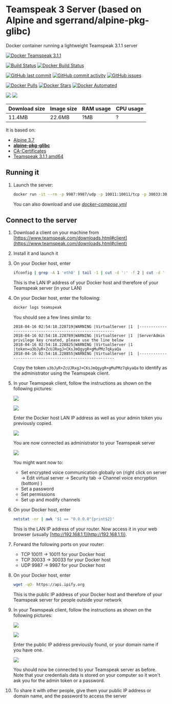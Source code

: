 # Teamspeak 3 Server (based on Alpine and sgerrand/alpine-pkg-glibc)

Docker container running a lightweight Teamspeak 3.1.1 server

[![Docker Teamspeak 3.1.1](https://github.com/qdm12/teamspeak-server-alpine/raw/master/readme/title.png)](https://hub.docker.com/r/qmcgaw/teamspeak3-alpine)

[![Build Status](https://travis-ci.org/qdm12/teamspeak-server-alpine.svg?branch=master)](https://travis-ci.org/qdm12/teamspeak-server-alpine)
[![Docker Build Status](https://img.shields.io/docker/build/qmcgaw/teamspeak3-alpine.svg)](https://hub.docker.com/r/qmcgaw/teamspeak3-alpine)

[![GitHub last commit](https://img.shields.io/github/last-commit/qdm12/teamspeak-server-alpine.svg)](https://github.com/qdm12/teamspeak-server-alpine/issues)
[![GitHub commit activity](https://img.shields.io/github/commit-activity/y/qdm12/teamspeak-server-alpine.svg)](https://github.com/qdm12/teamspeak-server-alpine/issues)
[![GitHub issues](https://img.shields.io/github/issues/qdm12/teamspeak-server-alpine.svg)](https://github.com/qdm12/teamspeak-server-alpine/issues)

[![Docker Pulls](https://img.shields.io/docker/pulls/qmcgaw/teamspeak3-alpine.svg)](https://hub.docker.com/r/qmcgaw/teamspeak3-alpine)
[![Docker Stars](https://img.shields.io/docker/stars/qmcgaw/teamspeak3-alpine.svg)](https://hub.docker.com/r/qmcgaw/teamspeak3-alpine)
[![Docker Automated](https://img.shields.io/docker/automated/qmcgaw/teamspeak3-alpine.svg)](https://hub.docker.com/r/qmcgaw/teamspeak3-alpine)

[![](https://images.microbadger.com/badges/image/qmcgaw/teamspeak3-alpine.svg)](https://microbadger.com/images/qmcgaw/teamspeak3-alpine)
[![](https://images.microbadger.com/badges/version/qmcgaw/teamspeak3-alpine.svg)](https://microbadger.com/images/qmcgaw/teamspeak3-alpine)

| Download size | Image size | RAM usage | CPU usage |
| --- | --- | --- | --- |
| 11.4MB | 22.6MB | ?MB | ? |

It is based on:
- [Alpine 3.7](https://alpinelinux.org)
- [**alpine-pkg-glibc**](https://github.com/sgerrand/alpine-pkg-glibc)
- [CA-Certificates](https://pkgs.alpinelinux.org/package/edge/main/x86_64/ca-certificates)
- [Teamspeak 3.1.1 amd64](https://www.teamspeak.com/en/downloads.html#server)

## Running it

1. Launch the server:

    ```bash
    docker run -it --rm -p 9987:9987/udp -p 10011:10011/tcp -p 30033:30033/tcp -v /yourpath:/data qmcgaw/teamspeak3-alpine
    ```

    You can also download  and use [*docker-compose.yml*](https://github.com/qdm12/teamspeak-server-alpine/blob/master/docker-compose.yml)

## Connect to the server

1. Download a client on your machine from [https://www.teamspeak.com/downloads.html#client](https://www.teamspeak.com/downloads.html#client)
1. Install it and launch it
1. On your Docker host, enter
    
    ```bash
    ifconfig | grep -A 1 'eth0' | tail -1 | cut -d ':' -f 2 | cut -d ' '  -f 1
    ```
    
    This is the LAN IP address of your Docker host and therefore of your Teamspeak server (in your LAN)

1. On your Docker host, enter the following:
    
    ```bash
    docker logs teamspeak
    ```
    
    You should see a few lines similar to:
    
    ```
    2018-04-16 02:54:18.228719|WARNING |VirtualServer |1  |--------------------------------------------------------
    2018-04-16 02:54:18.228789|WARNING |VirtualServer |1  |ServerAdmin privilege key created, please use the line below
    2018-04-16 02:54:18.228825|WARNING |VirtualServer |1  |token=u3bJyR+ZcUJRxgJ+CKsJmQgygR+gMuPMz7qkyaQa
    2018-04-16 02:54:18.228855|WARNING |VirtualServer |1  |--------------------------------------------------------
    ```
    
    Copy the token `u3bJyR+ZcUJRxgJ+CKsJmQgygR+gMuPMz7qkyaQa` to identify as the administrator using the Teamspeak client.

1. In your Teamspeak client, follow the instructions as shown on the following pictures:

    ![](https://github.com/qdm12/teamspeak-server-alpine/blob/master/readme/client1.png?raw=true)

    ![](https://github.com/qdm12/teamspeak-server-alpine/blob/master/readme/client2.png?raw=true)

    Enter the Docker host LAN IP address as well as your admin token you previously copied.

    ![](https://github.com/qdm12/teamspeak-server-alpine/blob/master/readme/client3.png?raw=true)

    You are now connected as administrator to your Teamspeak server

    ![](https://github.com/qdm12/teamspeak-server-alpine/blob/master/readme/client4.png?raw=true)

    You might want now to:
    - Set encrypted voice communication globally on (right click on server -> Edit virtual server -> Security tab -> Channel voice encryption (bottom) )
    - Set a password
    - Set permissions
    - Set up and modify channels

1. On your Docker host, enter
    
    ```bash
    netstat -nr | awk '$1 == "0.0.0.0"{print$2}'
    ```
    
    This is the LAN IP address of your router. Now access it in your web browser (usually [http://192.168.1.1](http://192.168.1.1)).

1. Forward the following ports on your router:
    - TCP 10011 -> 10011 for your Docker host
    - TCP 30033 -> 30033 for your Docker host
    - UDP 9987 -> 9987 for your Docker host

1. On your Docker host, enter
    
    ```bash
    wget -qO- https://api.ipify.org
    ```
    
    This is the public IP address of your Docker host and therefore of your Teamspeak server for people outside your network

1. In your Teamspeak client, follow the instructions as shown on the following pictures:

    ![](https://github.com/qdm12/teamspeak-server-alpine/blob/master/readme/client1.png?raw=true)

    ![](https://github.com/qdm12/teamspeak-server-alpine/blob/master/readme/client2.png?raw=true)

    Enter the public IP address previously found, or your domain name if you have one.

    ![](https://github.com/qdm12/teamspeak-server-alpine/blob/master/readme/client5.png?raw=true)

    You should now be connected to your Teamspeak server as before. Note that your credentials data is 
    stored on your computer so it won't ask you for the admin token or a password.
    
1. To share it with other people, give them your public IP address or domain name, and the password to access the server
